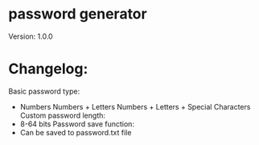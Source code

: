 # password generator
Version: 1.0.0
# Changelog:
Basic password type:
- Numbers Numbers + Letters Numbers + Letters + Special Characters
Custom password length:
- 8-64 bits
Password save function:
- Can be saved to password.txt file